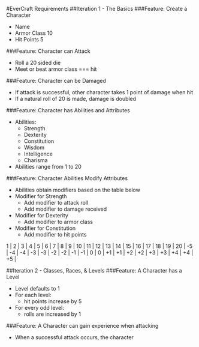 #EverCraft Requirements
##Iteration 1 - The Basics
###Feature: Create a Character
 - Name
 - Armor Class 10
 - Hit Points 5

###Feature: Character can Attack
 - Roll a 20 sided die
 - Meet or beat armor class === hit

###Feature: Character can be Damaged
 - If attack is successful, other character takes 1 point of damage when hit
 - If a natural roll of 20 is made, damage is doubled

###Feature: Character has Abilities and Attributes
 - Abilities:
	- Strength
	- Dexterity
	- Constitution
	- Wisdom
	- Intelligence
	- Charisma
 - Abilities range from 1 to 20

###Feature: Character Abilities Modify Attributes
 - Abilities obtain modifiers based on the table below
 - Modifier for Strength
	- Add modifier to attack roll
	- Add modifier to damage received
 - Modifier for Dexterity
	- Add modifier to armor class
 - Modifier for Constitution
	- Add modifier to hit points

  1  |  2  |  3  |  4  |  5  |  6  |  7  |  8  |  9  |  10  |  11  |  12  |  13  |  14  |  15  |  16  |  17  |  18  |  19  |  20  |
 -5  | -4  | -4  | -3  | -3  | -2  | -2  | -1  | -1  |  0   |  0   |  +1  |  +1  |  +2  |  +2  |  +3  |  +3  |  +4  |  +4  |  +5  |

##Iteration 2 - Classes, Races, & Levels
###Feature: A Character has a Level
 - Level defaults to 1
 - For each level:
	- hit points increase by 5
 - For every odd level:
	- rolls are increased by 1

###Feature: A Character can gain experience when attacking
 - When a successful attack occurs, the character 

